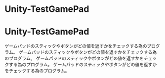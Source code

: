 # Unity-TestGamePad
# Unity-TestGamePad
ゲームパッドのスティックやボタンがどの値を返すかをチェックする為のプログラム。
ゲームパッドのスティックやボタンがどの値を返すかをチェックする為のプログラム。
ゲームパッドのスティックやボタンがどの値を返すかをチェックする為のプログラム。
ゲームパッドのスティックやボタンがどの値を返すかをチェックする為のプログラム。
